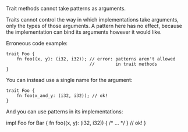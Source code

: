 Trait methods cannot take patterns as arguments.

Traits cannot control the way in which implementations take arguments, only the
types of those arguments. A pattern here has no effect, because the
implementation can bind its arguments however it would like.

Erroneous code example:

```compile_fail,E0642,edition2024
trait Foo {
    fn foo((x, y): (i32, i32)); // error: patterns aren't allowed
                                //        in trait methods
}
```

You can instead use a single name for the argument:

```
trait Foo {
    fn foo(x_and_y: (i32, i32)); // ok!
}
```

And you can use patterns in its implementations:

impl Foo for Bar {
    fn foo((x, y): (i32, i32)) { /* ... */ } // ok!
}
